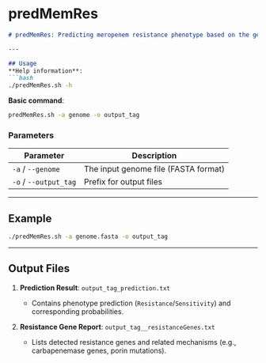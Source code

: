 # predMemRes


```markdown
# predMemRes: Predicting meropenem resistance phenotype based on the genome sequence of Klebsiella pneumoniae

---

## Usage
**Help information**:  
```bash
./predMemRes.sh -h
```

**Basic command**:  
```bash
predMemRes.sh -a genome -o output_tag
```

### Parameters
| Parameter           | Description                          |
|---------------------|--------------------------------------|
| `-a` / `--genome`   | The input genome file (FASTA format) |
| `-o` / `--output_tag` | Prefix for output files             |

---

## Example
```bash
./predMemRes.sh -a genome.fasta -o output_tag
```

---

## Output Files
1. **Prediction Result**: `output_tag_prediction.txt`  
   - Contains phenotype prediction (`Resistance`/`Sensitivity`) and corresponding probabilities.

2. **Resistance Gene Report**: `output_tag__resistanceGenes.txt`  
   - Lists detected resistance genes and related mechanisms (e.g., carbapenemase genes, porin mutations).
```
